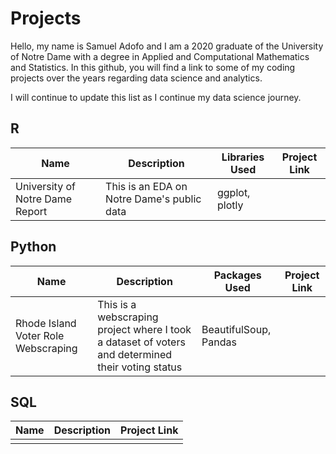 # Projects
Hello, my name is Samuel Adofo and I am a 2020 graduate of the University of Notre Dame with a degree in Applied and Computational Mathematics and Statistics. In this github, you will find a link to some of my coding projects over the years regarding data science and analytics.

I will continue to update this list as I continue my data science journey.

## R
|Name   | Description  | Libraries Used |Project Link|  
|-------| -----------  | -----------   |-------------|
| University of Notre Dame Report| This is an EDA on Notre Dame's public data| ggplot, plotly | |


## Python
|Name   | Description  | Packages Used |Project Link|  
|-------| -----------  | -----------   |-------------|
| Rhode Island Voter Role Webscraping| This is a webscraping project where I took a dataset of voters and determined their voting status | BeautifulSoup, Pandas | |

## SQL
|Name   | Description   |Project Link|  
|-------| -----------   |-------------|
||||||
